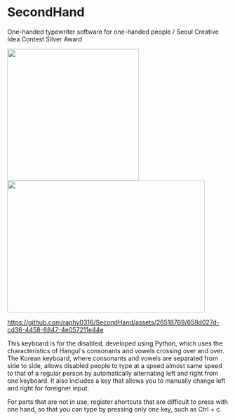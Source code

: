 # SecondHand
One-handed typewriter software for one-handed people / Seoul Creative Idea Contest Silver Award

<img src="https://github.com/raphy0316/SecondHand/assets/26518769/61d13ab4-2bbd-40a4-8f38-8719eb889470"  width="300" height="300"/>
<img src="https://github.com/raphy0316/SecondHand/assets/26518769/dbad0257-61a1-4284-8223-aea6481bf636"  width="450" height="300"/>



https://github.com/raphy0316/SecondHand/assets/26518769/659d027d-cd36-4458-8847-4e057211e44e




This keyboard is for the disabled, developed using Python, which uses the characteristics of Hangul's consonants and vowels crossing over and over. The Korean keyboard, where consonants and vowels are separated from side to side, allows disabled people to type at a speed almost same speed to that of a regular person by automatically alternating left and right from one keyboard. It also includes a key that allows you to manually change left and right for foreigner input.

For parts that are not in use, register shortcuts that are difficult to press with one hand, so that you can type by pressing only one key, such as Ctrl + c.
